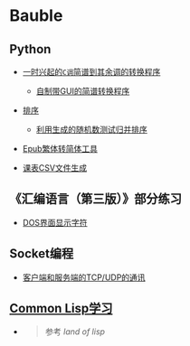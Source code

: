 ﻿# Bauble

## Python

+ [一时兴起的`C调`简谱到其余调的转换程序](https://github.com/dccif/Bauble/blob/master/TuneChange/TuneChangeSimply.py)

  + [自制带GUI的简谱转换程序](https://github.com/dccif/TuneChange/releases)

+ [排序](https://github.com/dccif/Bauble/blob/master/Sort)
  + [利用生成的随机数测试归并排序](https://github.com/dccif/Bauble/blob/master/Sort/randomN.py)

+ [Epub繁体转简体工具](https://github.com/dccif/Bauble/blob/master/EpubConverter/Converter.py)
+ [课表CSV文件生成](https://github.com/dccif/Bauble/blob/master/CalendarCSV/outPut.py)

## 《汇编语言（第三版）》部分练习

+ [DOS界面显示字符](https://github.com/dccif/Bauble/blob/master/display.asm)

## Socket编程

+ [客户端和服务端的TCP/UDP的通讯](https://github.com/dccif/Bauble/tree/master/Socket)

## [Common Lisp学习](https://github.com/dccif/Bauble/tree/master/CommonLisp)

+ > 参考 *land of lisp*